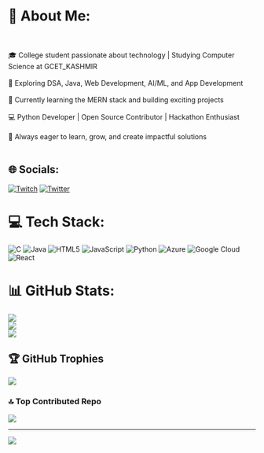 # 💫 About Me:<br><br>
🎓 College student passionate about technology | Studying Computer Science at GCET_KASHMIR<br><br>
🌟 Exploring DSA, Java, Web Development, AI/ML, and App Development<br><br>
🚀 Currently learning the MERN stack and building exciting projects<br><br>
💻 Python Developer | Open Source Contributor | Hackathon Enthusiast<br><br>
🌱 Always eager to learn, grow, and create impactful solutions<br><br>

## 🌐 Socials:
[![Twitch](https://img.shields.io/badge/Twitch-%239146FF.svg?logo=Twitch&logoColor=white)](https://twitch.tv/Ishfaq_24) [![Twitter](https://img.shields.io/badge/Twitter-%231DA1F2.svg?logo=Twitter&logoColor=white)](https://twitter.com/Ishfaqknows) 

# 💻 Tech Stack:
![C](https://img.shields.io/badge/c-%2300599C.svg?style=for-the-badge&logo=c&logoColor=white) ![Java](https://img.shields.io/badge/java-%23ED8B00.svg?style=for-the-badge&logo=java&logoColor=white) ![HTML5](https://img.shields.io/badge/html5-%23E34F26.svg?style=for-the-badge&logo=html5&logoColor=white) ![JavaScript](https://img.shields.io/badge/javascript-%23323330.svg?style=for-the-badge&logo=javascript&logoColor=%23F7DF1E) ![Python](https://img.shields.io/badge/python-3670A0?style=for-the-badge&logo=python&logoColor=ffdd54) ![Azure](https://img.shields.io/badge/azure-%230072C6.svg?style=for-the-badge&logo=azure-devops&logoColor=white) ![Google Cloud](https://img.shields.io/badge/Google%20Cloud-%234285F4.svg?style=for-the-badge&logo=google-cloud&logoColor=white) ![React](https://img.shields.io/badge/react-%2320232a.svg?style=for-the-badge&logo=react&logoColor=%2361DAFB)
# 📊 GitHub Stats:
![](https://github-readme-stats.vercel.app/api?username=ishfaq24&theme=dark&hide_border=false&include_all_commits=false&count_private=false)<br/>
![](https://github-readme-streak-stats.herokuapp.com/?user=ishfaq24&theme=dark&hide_border=false)<br/>
![](https://github-readme-stats.vercel.app/api/top-langs/?username=ishfaq24&theme=dark&hide_border=false&include_all_commits=false&count_private=false&layout=compact)

## 🏆 GitHub Trophies
![](https://github-profile-trophy.vercel.app/?username=ishfaq24&theme=discord&no-frame=false&no-bg=true&margin-w=4)

### 🔝 Top Contributed Repo
![](https://github-contributor-stats.vercel.app/api?username=ishfaq24&limit=5&theme=dark&combine_all_yearly_contributions=true)

---
[![](https://visitcount.itsvg.in/api?id=ishfaq24&icon=0&color=0)](https://visitcount.itsvg.in)

<!-- Proudly created with GPRM ( https://gprm.itsvg.in ) -->
